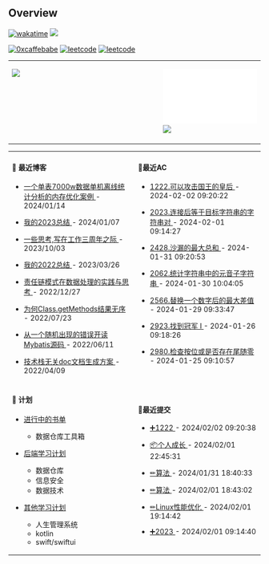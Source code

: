 
## Overview

[![wakatime](https://wakatime.com/badge/user/78591c59-95d5-4479-b2fc-988c35f31d59.svg)](https://wakatime.com/@78591c59-95d5-4479-b2fc-988c35f31d59) ![](https://gpvc.arturio.dev/0xcaffebabe)

[![0xcaffebabe](https://img.shields.io/static/v1?label=LeetCode%200xcaffebabe&message=4594&color=success)](https://leetcode.cn/u/0xcaffebabe/) [![leetcode](https://img.shields.io/static/v1?label=Solved&message=1086%20/%203666&color=success)](https://leetcode.cn/u/0xcaffebabe/) [![leetcode](https://img.shields.io/static/v1?label=Accepted&message=84.6%&color=success)](https://leetcode.cn/u/0xcaffebabe/)

<table border="0">
  <tr border="0">

  <td valign="top" width="60%">

  ![](https://github-readme-stats.vercel.app/api/wakatime?username=0xcaffebabe&layout=compact&langs_count=12&theme=dark&range=all_time)

  </td>

  <td valign="top" width="40%">

  ![](https://raw.githubusercontent.com/0xcaffebabe/github-stats/master/generated/overview.svg)
  ![](https://github-profile-summary-cards.vercel.app/api/cards/productive-time?username=0xcaffebabe&theme=github_dark&utcOffset=8)

  </td>
  </tr>

</table>

<table>

<tr>
<td valign="top" width="50%">

#### 📖 最近博客


* <a href="https://0xcaffebabe.github.io/%E5%A4%A7%E6%95%B0%E6%8D%AE/2024/01/14/%E4%B8%80%E4%B8%AA%E5%8D%95%E8%A1%A87000w%E6%95%B0%E6%8D%AE%E5%8D%95%E6%9C%BA%E7%A6%BB%E7%BA%BF%E7%BB%9F%E8%AE%A1%E5%88%86%E6%9E%90%E7%9A%84%E5%86%85%E5%AD%98%E4%BC%98%E5%8C%96%E6%A1%88%E4%BE%8B.html" target="_blank"> 一个单表7000w数据单机离线统计分析的内存优化案例 </a> - 2024/01/14 

    
* <a href="https://0xcaffebabe.github.io/%E4%BA%BA%E7%94%9F/2024/01/07/%E6%88%91%E7%9A%842023%E6%80%BB%E7%BB%93.html" target="_blank"> 我的2023总结 </a> - 2024/01/07 

    
* <a href="https://0xcaffebabe.github.io/%E4%BA%BA%E7%94%9F/2023/10/03/%E4%B8%80%E4%BA%9B%E6%80%9D%E8%80%83,%E5%86%99%E5%9C%A8%E5%B7%A5%E4%BD%9C%E4%B8%89%E5%91%A8%E5%B9%B4%E4%B9%8B%E9%99%85.html" target="_blank"> 一些思考,写在工作三周年之际 </a> - 2023/10/03 

    
* <a href="https://0xcaffebabe.github.io/%E4%BA%BA%E7%94%9F/2023/03/26/%E6%88%91%E7%9A%842022%E6%80%BB%E7%BB%93.html" target="_blank"> 我的2022总结 </a> - 2023/03/26 

    
* <a href="https://0xcaffebabe.github.io/%E8%AE%BE%E8%AE%A1%E6%A8%A1%E5%BC%8F/2022/12/27/%E8%B4%A3%E4%BB%BB%E9%93%BE%E6%A8%A1%E5%BC%8F%E5%9C%A8%E6%95%B0%E6%8D%AE%E5%A4%84%E7%90%86%E7%9A%84%E5%AE%9E%E8%B7%B5%E4%B8%8E%E6%80%9D%E8%80%83.html" target="_blank"> 责任链模式在数据处理的实践与思考 </a> - 2022/12/27 

    
* <a href="https://0xcaffebabe.github.io/jvm/2022/07/23/%E4%B8%BA%E4%BD%95Class.getMethods%E7%BB%93%E6%9E%9C%E6%97%A0%E5%BA%8F.html" target="_blank"> 为何Class.getMethods结果无序 </a> - 2022/07/23 

    
* <a href="https://0xcaffebabe.github.io/java/2022/06/11/%E4%BB%8E%E4%B8%80%E4%B8%AA%E9%9A%8F%E6%9C%BA%E5%87%BA%E7%8E%B0%E7%9A%84%E9%94%99%E8%AF%AF%E5%BC%80%E8%AF%BBMybatis%E6%BA%90%E7%A0%81.html" target="_blank"> 从一个随机出现的错误开读Mybatis源码 </a> - 2022/06/11 

    
* <a href="https://0xcaffebabe.github.io/%E6%97%A5%E5%B8%B8/2022/04/09/%E6%8A%80%E6%9C%AF%E6%A0%88%E6%97%A0%E5%85%B3doc%E6%96%87%E6%A1%A3%E7%94%9F%E6%88%90%E6%96%B9%E6%A1%88.html" target="_blank"> 技术栈无关doc文档生成方案 </a> - 2022/04/09 

        

</td>

<td valign="top" width="50%">

#### 🔋最近AC


  * <a href="https://leetcode.cn/submissions/detail/499981099" target="_blank"> 1222.可以攻击国王的皇后 </a> - 2024-02-02 09:20:22 

    
  * <a href="https://leetcode.cn/submissions/detail/499753511" target="_blank"> 2023.连接后等于目标字符串的字符串对 </a> - 2024-02-01 09:14:27 

    
  * <a href="https://leetcode.cn/submissions/detail/499513607" target="_blank"> 2428.沙漏的最大总和 </a> - 2024-01-31 09:20:53 

    
  * <a href="https://leetcode.cn/submissions/detail/499275791" target="_blank"> 2062.统计字符串中的元音子字符串 </a> - 2024-01-30 10:04:05 

    
  * <a href="https://leetcode.cn/submissions/detail/499030955" target="_blank"> 2566.替换一个数字后的最大差值 </a> - 2024-01-29 09:33:47 

    
  * <a href="https://leetcode.cn/submissions/detail/498407913" target="_blank"> 2923.找到冠军 I </a> - 2024-01-26 09:18:26 

    
  * <a href="https://leetcode.cn/submissions/detail/498160752" target="_blank"> 2980.检查按位或是否存在尾随零 </a> - 2024-01-25 09:10:57 

    

</td>

</tr>

<tr>

<td valign="top" width="50%">

#### 📝 计划

- [进行中的书单](https://github.com/users/0xcaffebabe/projects/4)
  - 数据仓库工具箱


- [后端学习计划](https://github.com/users/0xcaffebabe/projects/1)
  - 数据仓库
  - 信息安全
  - 数据技术


- [其他学习计划](https://github.com/users/0xcaffebabe/projects/3)
  - 人生管理系统
  - kotlin
  - swift/swiftui


<td>

#### 🌴最近提交


  * <a href="https://github.com/0xcaffebabe/leetcode/commit/a09c57c26d90f09772a963244c924b26b03f27f0" target="_blank"> ➕1222 </a> - 2024/02/02 09:20:38 

    
  * <a href="https://github.com/0xcaffebabe/note/commit/17baf8747f9d8ddb11d2bb58685ca572554e52fc" target="_blank"> 📦个人成长 </a> - 2024/02/01 22:45:31 

    
  * <a href="https://github.com/0xcaffebabe/note/commit/0dee756afa47ced5c7657efd069c78f60e7f5912" target="_blank"> ✏算法 </a> - 2024/01/31 18:40:33 

    
  * <a href="https://github.com/0xcaffebabe/note/commit/17aa5cb475a7b3005b9a474daa02f38ef0f95ff8" target="_blank"> ✏算法 </a> - 2024/02/01 18:43:02 

    
  * <a href="https://github.com/0xcaffebabe/note/commit/e7036b91ec32d08606577979cb58bc1142b15a14" target="_blank"> ✏Linux性能优化 </a> - 2024/02/01 19:14:42 

    
  * <a href="https://github.com/0xcaffebabe/leetcode/commit/f7886dd0e0f9b28e9a366be03c9f2444897a712c" target="_blank"> ➕2023 </a> - 2024/02/01 09:14:40 

    

</td>

</tr>

</table>

